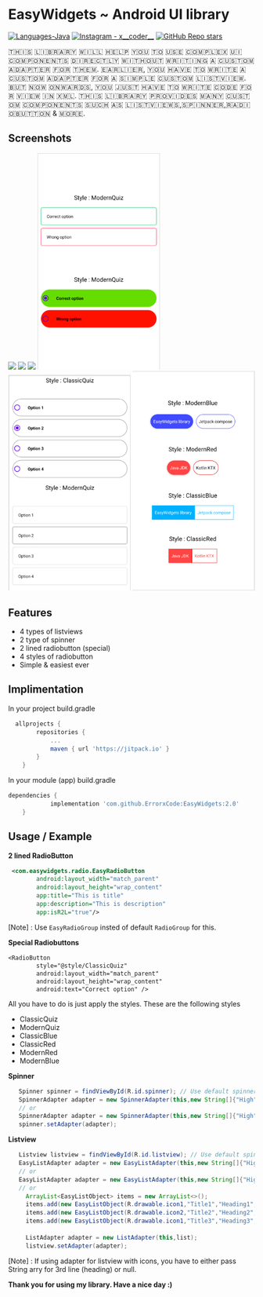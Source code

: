 # EasyWidgets ~ Android UI library
<p align="left">
  <a href="#"><img alt="Languages-Java" src="https://img.shields.io/badge/Language-Java-1DA1F2?style=flat-square&logo=java"></a>
  <a href="https://www.instagram.com/x__coder__x/"><img alt="Instagram - x__coder__" src="https://img.shields.io/badge/Instagram-x____coder____x-lightgrey"></a>
  <a href="#"><img alt="GitHub Repo stars" src="https://img.shields.io/github/stars/ErrorxCode/OTP-Verification-Api?style=social"></a>
  </p>
 
🇹‌🇭‌🇮‌🇸‌ 🇱‌🇮‌🇧‌🇷‌🇦‌🇷‌🇾‌ 🇼‌🇮‌🇱‌🇱‌ 🇭‌🇪‌🇱‌🇵‌ 🇾‌🇴‌🇺‌ 🇹‌🇴‌ 🇺‌🇸‌🇪‌ 🇨‌🇴‌🇲‌🇵‌🇱‌🇪‌🇽‌ 🇺‌🇮‌ 🇨‌🇴‌🇲‌🇵‌🇴‌🇳‌🇪‌🇳‌🇹‌🇸‌ 🇩‌🇮‌🇷‌🇪‌🇨‌🇹‌🇱‌🇾‌ 🇼‌🇮‌🇹‌🇭‌🇴‌🇺‌🇹‌ 🇼‌🇷‌🇮‌🇹‌🇮‌🇳‌🇬‌ 🇦‌ 🇨‌🇺‌🇸‌🇹‌🇴‌🇲‌ 🇦‌🇩‌🇦‌🇵‌🇹‌🇪‌🇷‌ 🇫‌🇴‌🇷‌ 🇹‌🇭‌🇪‌🇲‌. 🇪‌🇦‌🇷‌🇱‌🇮‌🇪‌🇷‌, 🇾‌🇴‌🇺‌ 🇭‌🇦‌🇻‌🇪‌ 🇹‌🇴‌ 🇼‌🇷‌🇮‌🇹‌🇪‌ 🇦‌ 🇨‌🇺‌🇸‌🇹‌🇴‌🇲‌ 🇦‌🇩‌🇦‌🇵‌🇹‌🇪‌🇷‌ 🇫‌🇴‌🇷‌ 🇦‌ 🇸‌🇮‌🇲‌🇵‌🇱‌🇪‌ 🇨‌🇺‌🇸‌🇹‌🇴‌🇲‌ 🇱‌🇮‌🇸‌🇹‌🇻‌🇮‌🇪‌🇼‌. 🇧‌🇺‌🇹‌ 🇳‌🇴‌🇼‌ 🇴‌🇳‌🇼‌🇦‌🇷‌🇩‌🇸‌, 🇾‌🇴‌🇺‌ 🇯‌🇺‌🇸‌🇹‌ 🇭‌🇦‌🇻‌🇪‌ 🇹‌🇴‌ 🇼‌🇷‌🇮‌🇹‌🇪‌ 🇨‌🇴‌🇩‌🇪‌ 🇫‌🇴‌🇷‌ 🇻‌🇮‌🇪‌🇼‌ 🇮‌🇳‌ 🇽‌🇲‌🇱‌. 🇹‌🇭‌🇮‌🇸‌ 🇱‌🇮‌🇧‌🇷‌🇦‌🇷‌🇾‌ 🇵‌🇷‌🇴‌🇻‌🇮‌🇩‌🇪‌🇸‌ 🇲‌🇦‌🇳‌🇾‌ 🇨‌🇺‌🇸‌🇹‌🇴‌🇲‌ 🇨‌🇴‌🇲‌🇵‌🇴‌🇳‌🇪‌🇳‌🇹‌🇸‌ 🇸‌🇺‌🇨‌🇭‌ 🇦‌🇸‌ 🇱‌🇮‌🇸‌🇹‌🇻‌🇮‌🇪‌🇼‌🇸‌,🇸‌🇵‌🇮‌🇳‌🇳‌🇪‌🇷‌,🇷‌🇦‌🇩‌🇮‌🇴‌🇧‌🇺‌🇹‌🇹‌🇴‌🇳‌ & 🇲‌🇴‌🇷‌🇪‌.

## Screenshots


<p float="left">
  
<img src="https://www.codingdemos.com/wp-content/uploads/2017/10/Android-Custom-Spinner-With-Images-And-Text.png" width="250" />

<img src="https://mobile-cdn.softpedia.com/apk/images/1-1-1-1-faster-safer-internet_8.jpg" width="250" />
	
<img src="https://static.javatpoint.com/images/androidimages/custom-listview3.png" width="250" />
  
<img src="/mcq.png" width="250" />
  
<img src="/quiz.png" width="250" />
	
<img src="/all.png" width="250" />

</p>

## Features

- 4 types of listviews
- 2 type of spinner
- 2 lined radiobutton (special)
- 4 styles of radiobutton
- Simple & easiest ever


## Implimentation

In your project build.gradle

```groovy
  allprojects {
		repositories {
			...
			maven { url 'https://jitpack.io' }
		}
	}
```
In your module (app) build.gradle
```groovy
dependencies {
	        implementation 'com.github.ErrorxCode:EasyWidgets:2.0'
	}
```

## Usage / Example
**2 lined RadioButton**
```xml
 <com.easywidgets.radio.EasyRadioButton
        android:layout_width="match_parent"
        android:layout_height="wrap_content"
        app:title="This is title"
        app:description="This is description"
        app:isR2L="true"/>
```
[Note] : Use ```EasyRadioGroup``` insted of default ```RadioGroup``` for this.

**Special Radiobuttons**
```
<RadioButton
        style="@style/ClassicQuiz"
        android:layout_width="match_parent"
        android:layout_height="wrap_content"
        android:text="Correct option" />
```
All you have to do is just apply the styles. These are the following styles
- ClassicQuiz
- ModernQuiz
- ClassicBlue
- ClassicRed
- ModernRed
- ModernBlue

**Spinner**
```java
   Spinner spinner = findViewById(R.id.spinner); // Use default spinner,Just need to use this adapter.
   SpinnerAdapter adapter = new SpinnerAdapter(this,new String[]{"High","Ultra","Extreme"},new String[]{"This will give you 30 FPS","This will give you 40 FPS","This will give you 60 FPS"});
   // or
   SpinnerAdapter adapter = new SpinnerAdapter(this,new String[]{"High","Ultra","Extreme"},new int[]{R.mipmap.ic_launcher,R.drawable.ic_launcher_background});
   spinner.setAdapter(adapter);
```
**Listview**
```java
   Listview listview = findViewById(R.id.listview); // Use default spinner,Just need to use this adapter.
   EasyListAdapter adapter = new EasyListAdapter(this,new String[]{"High","Ultra","Extreme"},new String[]{"This will give you 30 FPS","This will give you 40 FPS","This will give you 60 FPS"});
   // or
   EasyListAdapter adapter = new EasyListAdapter(this,new String[]{"High","Ultra","Extreme"},new int[]{R.mipmap.icon1,R.drawable.icon2},null);
   // or
     ArrayList<EasyListObject> items = new ArrayList<>();
     items.add(new EasyListObject(R.drawable.icon1,"Title1","Heading1","Description1.."));
     items.add(new EasyListObject(R.drawable.icon2,"Title2","Heading2","Description2.."));      
     items.add(new EasyListObject(R.drawable.icon1,"Title3","Heading3","Description3.."));
      
     ListAdapter adapter = new ListAdapter(this,list);
     listview.setAdapter(adapter);
```
[Note] : If using adapter for listview with icons, you have to either pass String arry for 3rd line (heading) or null.

**Thank you for using my library. Have a nice day :)**
